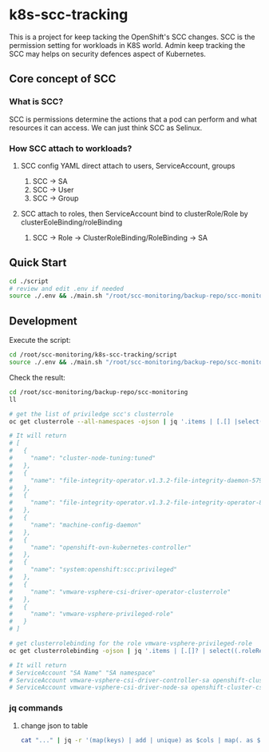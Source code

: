 # k8s-scc-tracking #
This is a project for keep tacking the OpenShift's SCC changes.
SCC is the permission setting for workloads in K8S world.
Admin keep tracking the SCC may helps on security defences aspect of Kubernetes.

## Core concept of SCC ##

### What is SCC? ###

SCC is permissions determine the actions that a pod can perform and what resources it can access.
We can just think SCC as Selinux.

### How SCC attach to workloads? ###

1. SCC config YAML direct attach to users, ServiceAccount, groups
    1. SCC -> SA
    2. SCC -> User
    3. SCC -> Group

2. SCC attach to roles, then ServiceAccount bind to clusterRole/Role by clusterEoleBinding/roleBinding
    1. SCC -> Role -> ClusterRoleBinding/RoleBinding -> SA

## Quick Start ##

``` sh
cd ./script
# review and edit .env if needed
source ./.env && ./main.sh "/root/scc-monitoring/backup-repo/scc-monitoring/" "https://api.das2.expert.com:6443" "OCP API token"
```

## Development ##

Execute the script:
``` sh
cd /root/scc-monitoring/k8s-scc-tracking/script
source ./.env && ./main.sh "/root/scc-monitoring/backup-repo/scc-monitoring/" "https://api.das2.expert.com:6443" "OCP API token"
```

Check the result:
``` sh
cd /root/scc-monitoring/backup-repo/scc-monitoring
ll

# get the list of priviledge scc's clusterrole
oc get clusterrole --all-namespaces -ojson | jq '.items | [.[] |select(.rules[]?.resourceNames[]?=="privileged")] | [.[] | {name: .metadata.name}]'

# It will return
# [
#   {
#     "name": "cluster-node-tuning:tuned"
#   },
#   {
#     "name": "file-integrity-operator.v1.3.2-file-integrity-daemon-5799d9948"
#   },
#   {
#     "name": "file-integrity-operator.v1.3.2-file-integrity-operator-8989b4ccd"
#   },
#   {
#     "name": "machine-config-daemon"
#   },
#   {
#     "name": "openshift-ovn-kubernetes-controller"
#   },
#   {
#     "name": "system:openshift:scc:privileged"
#   },
#   {
#     "name": "vmware-vsphere-csi-driver-operator-clusterrole"
#   },
#   {
#     "name": "vmware-vsphere-privileged-role"
#   }
# ]

# get clusterrolebinding for the role vmware-vsphere-privileged-role
oc get clusterrolebinding -ojson | jq '.items | [.[]? | select((.roleRef.name=="vmware-vsphere-privileged-role") and (.roleRef.kind=="ClusterRole") )] | [ .[].subjects[]? | select(.kind=="ServiceAccount") ] | (map(keys) | add | unique) as $cols | map(. as $row | $cols | map($row[.])) as $rows |  $rows[] | @csv ' | sed 's/["\/]//g' | sed 's/,/ /g'

# It will return
# ServiceAccount "SA Name" "SA namespace"
# ServiceAccount vmware-vsphere-csi-driver-controller-sa openshift-cluster-csi-drivers
# ServiceAccount vmware-vsphere-csi-driver-node-sa openshift-cluster-csi-drivers
```

### jq commands ###

1. change json to table
    ``` sh
    cat "..." | jq -r '(map(keys) | add | unique) as $cols | map(. as $row | $cols | map($row[.])) as $rows |  $col,$rows[] | @csv '
    ```